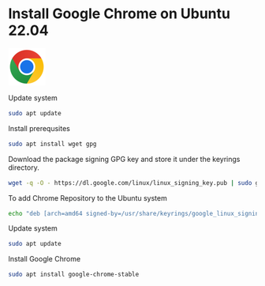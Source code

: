 # Install Google Chrome on Ubuntu 22.04

![google chrome](../image/google-chrome-logo.png)

Update system
```bash
sudo apt update
```

Install prerequsites
```bash
sudo apt install wget gpg
```

Download the package signing GPG key and store it under the keyrings directory.
```bash
wget -q -O - https://dl.google.com/linux/linux_signing_key.pub | sudo gpg --dearmour -o /usr/share/keyrings/google_linux_signing_key.gpg
```

To add Chrome Repository to the Ubuntu system
```bash
echo "deb [arch=amd64 signed-by=/usr/share/keyrings/google_linux_signing_key.gpg] http://dl.google.com/linux/chrome/deb/ stable main" | sudo tee /etc/apt/sources.list.d/google.list
```

Update system
```bash
sudo apt update
```

Install Google Chrome
```bash
sudo apt install google-chrome-stable
```